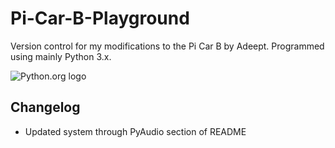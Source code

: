 # Pi-Car-B-Playground
Version control for my modifications to the Pi Car B by Adeept. Programmed using mainly Python 3.x.

![Python.org logo][logo]

[logo]: https://upload.wikimedia.org/wikipedia/commons/c/c3/Python-logo-notext.svg

## Changelog
* Updated system through PyAudio section of README
